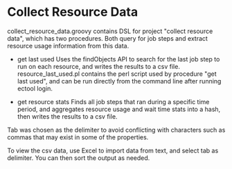 Collect Resource Data
==============

collect_resource_data.groovy contains DSL for project "collect resource data", which has two procedures. Both query for job steps and extract resource usage information from this data.

- get last used
Uses the findObjects API to search for the last job step to run on each resource, and writes the results to a csv file.
resource_last_used.pl contains the perl script used by procedure "get last used", and can be run directly from the command line after running ectool login.

- get resource stats
Finds all job steps that ran during a specific time period, and aggregates resource usage and wait time stats into a hash, then writes the results to a csv file.

Tab was chosen as the delimiter to avoid conflicting with characters such as commas that may exist in some of the properties.

To view the csv data, use Excel to import data from text, and select tab as delimiter. You can then sort the output as needed.